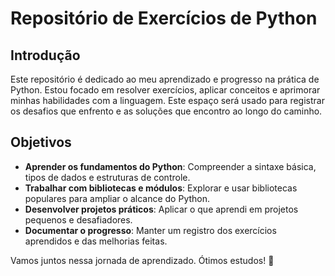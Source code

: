 # Repositório de Exercícios de Python

## Introdução

Este repositório é dedicado ao meu aprendizado e progresso na prática de Python. Estou focado em resolver exercícios, aplicar conceitos e aprimorar minhas habilidades com a linguagem. Este espaço será usado para registrar os desafios que enfrento e as soluções que encontro ao longo do caminho.

## Objetivos

- **Aprender os fundamentos do Python**: Compreender a sintaxe básica, tipos de dados e estruturas de controle.
- **Trabalhar com bibliotecas e módulos**: Explorar e usar bibliotecas populares para ampliar o alcance do Python.
- **Desenvolver projetos práticos**: Aplicar o que aprendi em projetos pequenos e desafiadores.
- **Documentar o progresso**: Manter um registro dos exercícios aprendidos e das melhorias feitas.


Vamos juntos nessa jornada de aprendizado. Ótimos estudos! 🚀




